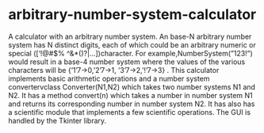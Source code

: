 # arbitrary-number-system-calculator
A calculator with an arbitrary number system. An base-N arbitrary number system has N distinct digits, each of which could be 
an arbitrary numeric or special ([‘!@#$% ^&*()?|...])character. 
For example,NumberSystem(”123!”) would result in a base-4 number system where the values of the various characters will be 
{’1’7→0,’2’7→1, ’3’7→2,’!’7→3} . 
This calculator implements basic arithmetic operations and a number system convertervclass Converter(N1,N2) which takes 
two number systems N1 and N2. 
It has a method convert(n) which takes a number in number system N1 and returns its corresponding number in number
system N2.
It has also has a scientific module that implements a few scientific operations.
The GUI is handled by the Tkinter library.
